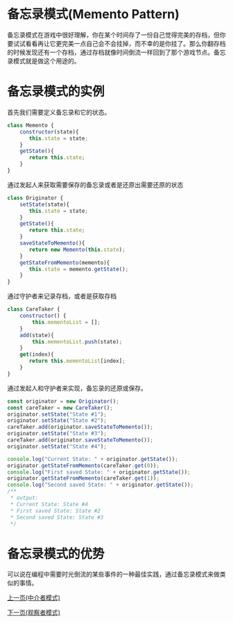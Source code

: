 # 备忘录模式(Memento Pattern)
备忘录模式在游戏中很好理解，你在某个时间存了一份自己觉得完美的存档，但你要试试看看再让它更完美一点自己会不会挂掉，而不幸的是你挂了。那么你翻存档的时候发现还有一个存档，通过存档就像时间倒流一样回到了那个游戏节点。备忘录模式就是做这个用途的。

# 备忘录模式的实例
首先我们需要定义备忘录和它的状态。
```js
class Memento {
    constructor(state){
       this.state = state;
    }
    getState(){
       return this.state;
    }  
}
```
通过发起人来获取需要保存的备忘录或者是还原出需要还原的状态
```js
class Originator {
    setState(state){
       this.state = state;
    }
    getState(){
       return this.state;
    }
    saveStateToMemento(){
       return new Memento(this.state);
    }
    getStateFromMemento(memento){
       this.state = memento.getState();
    }
}
```
通过守护者来记录存档，或者是获取存档
```js
class CareTaker {
    constructor() {
        this.mementoList = [];
    }
    add(state){
        this.mementoList.push(state);
    }
    get(index){
       return this.mementoList[index];
    }
}
```
通过发起人和守护者来实现，备忘录的还原或保存。
```js
const originator = new Originator();
const careTaker = new CareTaker();
originator.setState("State #1");
originator.setState("State #2");
careTaker.add(originator.saveStateToMemento());
originator.setState("State #3");
careTaker.add(originator.saveStateToMemento());
originator.setState("State #4");

console.log("Current State: " + originator.getState());    
originator.getStateFromMemento(careTaker.get(0));
console.log("First saved State: " + originator.getState());
originator.getStateFromMemento(careTaker.get(1));
console.log("Second saved State: " + originator.getState());
/**
 * output:
 * Current State: State #4
 * First saved State: State #2
 * Second saved State: State #3
 */
```
# 备忘录模式的优势
可以说在编程中需要时光倒流的某些事件的一种最佳实践，通过备忘录模式来做类似的事情。

[上一页(中介者模式)](../mediator-pattern/README.md)

[下一页(观察者模式)](../observer-pattern/README.md)